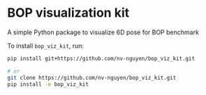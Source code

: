 # BOP visualization kit

A simple Python package to visualize 6D pose for BOP benchmark

To install `bop_viz_kit`, run:

```bash
pip install git+https://github.com/nv-nguyen/bop_viz_kit.git

# or 
git clone https://github.com/nv-nguyen/bop_viz_kit.git
pip install -e bop_viz_kit
```
